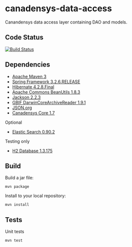 canadensys-data-access
======================

Canandensys data access layer containing DAO and models.

Code Status
-----------
[![Build Status](https://travis-ci.org/Canadensys/canadensys-data-access.png)](https://travis-ci.org/Canadensys/canadensys-data-access)

Dependencies
------------
* [Apache Maven 3](http://maven.apache.org/)
* [Spring Framework 3.2.6.RELEASE](http://www.springsource.org/spring-framework)
* [Hibernate 4.2.8.Final](http://www.hibernate.org/)
* [Apache Commons BeanUtils 1.8.3](http://commons.apache.org/beanutils/)
* [Jackson 2.2.3](http://wiki.fasterxml.com/JacksonHome)
* [GBIF DarwinCoreArchiveReader 1.9.1](http://code.google.com/p/darwincore/wiki/DarwinCoreArchiveReader)
* [JSON.org](http://www.json.org/java/)
* [Canadensys Core 1.7](https://github.com/Canadensys/canadensys-core)

Optional
* [Elastic Search 0.90.2](http://www.elasticsearch.org/)

Testing only
* [H2 Database 1.3.175](http://www.h2database.com)

Build
-----
Build a jar file:
```
mvn package
```
Install to your local repository:
```
mvn install
```

Tests
-----
Unit tests
```
mvn test
```